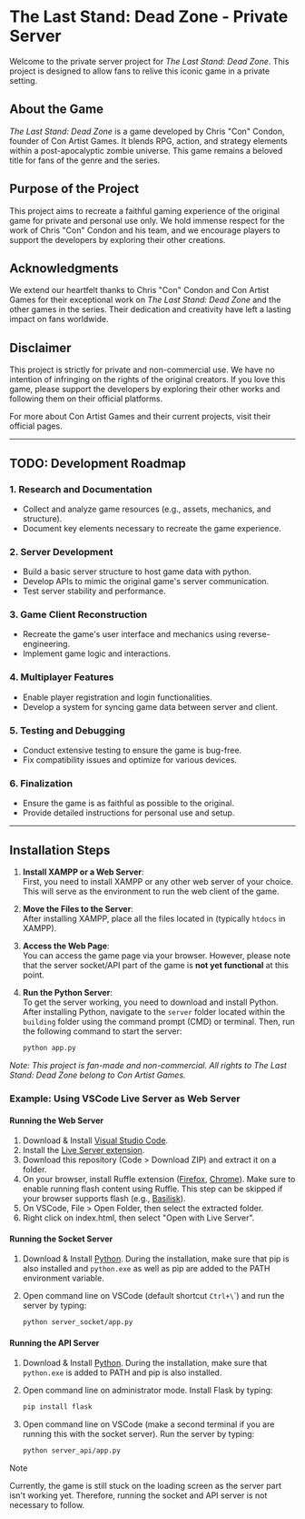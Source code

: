 # The Last Stand: Dead Zone - Private Server

Welcome to the private server project for *The Last Stand: Dead Zone*. This project is designed to allow fans to relive this iconic game in a private setting.

## About the Game

*The Last Stand: Dead Zone* is a game developed by Chris "Con" Condon, founder of Con Artist Games. It blends RPG, action, and strategy elements within a post-apocalyptic zombie universe. This game remains a beloved title for fans of the genre and the series.

## Purpose of the Project

This project aims to recreate a faithful gaming experience of the original game for private and personal use only. We hold immense respect for the work of Chris "Con" Condon and his team, and we encourage players to support the developers by exploring their other creations.

## Acknowledgments

We extend our heartfelt thanks to Chris "Con" Condon and Con Artist Games for their exceptional work on *The Last Stand: Dead Zone* and the other games in the series. Their dedication and creativity have left a lasting impact on fans worldwide.

## Disclaimer

This project is strictly for private and non-commercial use. We have no intention of infringing on the rights of the original creators. If you love this game, please support the developers by exploring their other works and following them on their official platforms.

For more about Con Artist Games and their current projects, visit their official pages.

---

## TODO: Development Roadmap

### 1. Research and Documentation
- Collect and analyze game resources (e.g., assets, mechanics, and structure).
- Document key elements necessary to recreate the game experience.

### 2. Server Development
- Build a basic server structure to host game data with python.
- Develop APIs to mimic the original game's server communication.
- Test server stability and performance.

### 3. Game Client Reconstruction
- Recreate the game's user interface and mechanics using reverse-engineering.
- Implement game logic and interactions.

### 4. Multiplayer Features
- Enable player registration and login functionalities.
- Develop a system for syncing game data between server and client.

### 5. Testing and Debugging
- Conduct extensive testing to ensure the game is bug-free.
- Fix compatibility issues and optimize for various devices.

### 6. Finalization
- Ensure the game is as faithful as possible to the original.
- Provide detailed instructions for personal use and setup.

---

## Installation Steps

1. **Install XAMPP or a Web Server**:  
   First, you need to install XAMPP or any other web server of your choice. This will serve as the environment to run the web client of the game.

2. **Move the Files to the Server**:  
   After installing XAMPP, place all the files located in (typically `htdocs` in XAMPP).

3. **Access the Web Page**:  
   You can access the game page via your browser. However, please note that the server socket/API part of the game is **not yet functional** at this point.

4. **Run the Python Server**:  
   To get the server working, you need to download and install Python. After installing Python, navigate to the `server` folder located within the `building` folder using the command prompt (CMD) or terminal. Then, run the following command to start the server:

   ```bash
   python app.py

*Note: This project is fan-made and non-commercial. All rights to *The Last Stand: Dead Zone* belong to Con Artist Games.*

### Example: Using VSCode Live Server as Web Server

#### Running the Web Server

1. Download & Install [Visual Studio Code](https://code.visualstudio.com/).
2. Install the [Live Server extension](https://marketplace.visualstudio.com/items?itemName=ritwickdey.LiveServer).
3. Download this repository (Code > Download ZIP) and extract it on a folder.
4. On your browser, install Ruffle extension ([Firefox](https://addons.mozilla.org/en-US/firefox/addon/ruffle_rs/), [Chrome](https://chromewebstore.google.com/detail/ruffle-flash-emulator/donbcfbmhbcapadipfkeojnmajbakjdc?hl=en)). Make sure to enable running flash content using Ruffle. This step can be skipped if your browser supports flash (e.g., [Basilisk](https://archive.org/details/basilisk-portable-with-flash_202502)).
5. On VSCode, File > Open Folder, then select the extracted folder.
6. Right click on index.html, then select "Open with Live Server".

#### Running the Socket Server

1. Download & Install [Python](https://www.python.org/downloads/). During the installation, make sure that pip is also installed and `python.exe` as well as pip are added to the PATH environment variable.
2. Open command line on VSCode (default shortcut `Ctrl+\`\`) and run the server by typing:
   
	```bash
   python server_socket/app.py

#### Running the API Server

1. Download & Install [Python](https://www.python.org/downloads/). During the installation, make sure that `python.exe` is added to PATH and pip is also installed.
2. Open command line on administrator mode. Install Flask by typing:
   
	```bash
    pip install flask

4. Open command line on VSCode (make a second terminal if you are running this with the socket server). Run the server by typing:
   
	```bash
   python server_api/app.py

> [!NOTE]
> Currently, the game is still stuck on the loading screen as the server part isn't working yet. Therefore, running the socket and API server is not necessary to follow.

